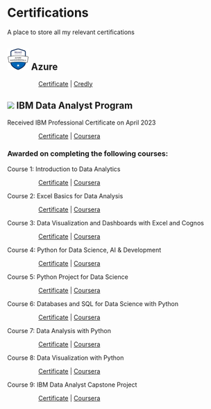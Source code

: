 # Certifications
A place to store all my relevant certifications

## <img src="microsoft-certified-azure-fundamentals.png" width="50" height="50"> Azure 

&emsp; &emsp; &emsp; &emsp; [Certificate](Microsoft%20Azure%20Fundamentals.pdf) | [Credly](https://www.credly.com/badges/c0c591e2-23fa-4b12-991c-a2a4a97c83fd/public_url)


## <img src="https://user-images.githubusercontent.com/122895160/232238280-5af67214-959e-41e9-838a-3ab35565559c.png" height="50"> IBM Data Analyst Program

Received IBM Professional Certificate on April 2023

&emsp; &emsp; &emsp; &emsp; [Certificate](0-IBM%20Data%20Analyst%20Professional%20Certificate.pdf) | [Coursera](https://www.coursera.org/programs/jda20231t5-xjfkx/professional-certificates/ibm-data-analyst)


### Awarded on completing the following courses:

Course 1: Introduction to Data Analytics

&emsp; &emsp; &emsp; &emsp; [Certificate]() | [Coursera](https://www.coursera.org/programs/jda20231t5-xjfkx/learn/introduction-to-data-analytics)


Course 2: Excel Basics for Data Analysis

&emsp; &emsp; &emsp; &emsp; [Certificate]() | [Coursera](https://www.coursera.org/programs/jda20231t5-xjfkx/learn/excel-basics-data-analysis-ibm)


Course 3: Data Visualization and Dashboards with Excel and Cognos

&emsp; &emsp; &emsp; &emsp; [Certificate]() | [Coursera](https://www.coursera.org/programs/jda20231t5-xjfkx/learn/data-visualization-dashboards-excel-cognos?specialization=ibm-data-analyst)


Course 4: Python for Data Science, AI & Development

&emsp; &emsp; &emsp; &emsp; [Certificate]() | [Coursera](https://www.coursera.org/programs/jda20231t5-xjfkx/learn/python-for-applied-data-science-ai?specialization=ibm-data-analyst)


Course 5: Python Project for Data Science

&emsp; &emsp; &emsp; &emsp; [Certificate]() | [Coursera](https://www.coursera.org/programs/jda20231t5-xjfkx/learn/python-project-for-data-science?specialization=ibm-data-analyst)


Course 6: Databases and SQL for Data Science with Python

&emsp; &emsp; &emsp; &emsp; [Certificate]() | [Coursera](https://www.coursera.org/programs/jda20231t5-xjfkx/learn/sql-data-science?specialization=ibm-data-analyst)


Course 7: Data Analysis with Python

&emsp; &emsp; &emsp; &emsp; [Certificate]() | [Coursera](https://www.coursera.org/programs/jda20231t5-xjfkx/learn/data-analysis-with-python?specialization=ibm-data-analyst)


Course 8: Data Visualization with Python

&emsp; &emsp; &emsp; &emsp; [Certificate]() | [Coursera](https://www.coursera.org/programs/jda20231t5-xjfkx/learn/python-for-data-visualization?specialization=ibm-data-analyst)


Course 9: IBM Data Analyst Capstone Project

&emsp; &emsp; &emsp; &emsp; [Certificate]() | [Coursera](https://www.coursera.org/programs/jda20231t5-xjfkx/learn/ibm-data-analyst-capstone-project?specialization=ibm-data-analyst)
